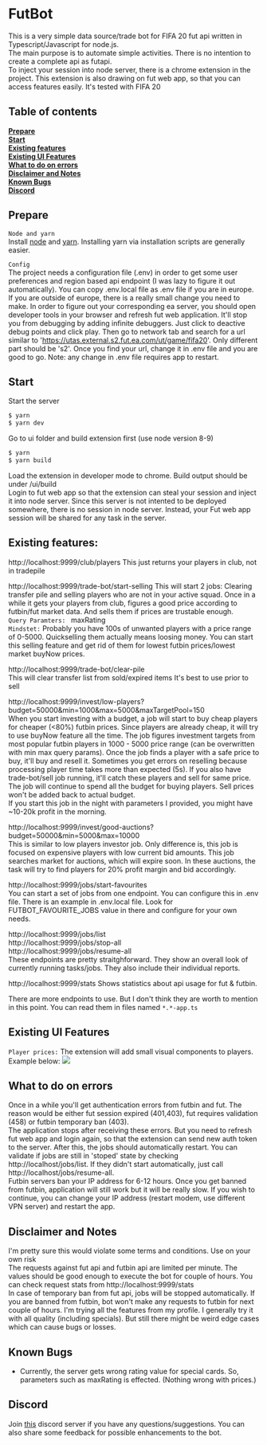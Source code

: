 # FutBot

This is a very simple data source/trade bot for FIFA 20 fut api written in Typescript/Javascript for node.js.  
The main purpose is to automate simple activities. There is no intention to create a complete api as futapi.  
To inject your session into node server, there is a chrome extension in the project.  This extension is also drawing on fut web app, so that you can access features easily. 
It's tested with FIFA 20

## Table of contents

**[Prepare](#prepare)**<br>
**[Start](#start)**<br>
**[Existing features](#existing-features)**<br>
**[Existing UI Features](#existing-ui-features)**<br>
**[What to do on errors](#what-to-do-on-errors)**<br>
**[Disclaimer and Notes](#disclaimer-and-notes)**<br>
**[Known Bugs](#known-bugs)**<br>
**[Discord](#discord)**<br>


## Prepare
```Node and yarn```  
Install [node](https://nodejs.org/en/) and [yarn](https://yarnpkg.com/lang/en/docs/install/). Installing yarn via installation scripts are generally easier. 
 
```Config```  
The project needs a configuration file (.env) in order to get some user preferences and region based api endpoint (I was lazy to figure it out automatically). You can copy .env.local file as .env file if you are in europe.  If you are outside of europe, there is a really small change you need to make. In order to figure out your corresponding ea server, you should open developer tools in your browser and refresh fut web application. It'll stop you from debugging by adding infinite debuggers. Just click to deactive debug points and click play. Then go to network tab and search for a url similar to 'https://utas.external.s2.fut.ea.com/ut/game/fifa20'. Only different part should be 's2'. Once you find your url, change it in .env file and you are good to go. Note: any change in .env file requires app to restart.

## Start

Start the server

```sh
$ yarn
$ yarn dev
```
Go to ui folder and build extension first (use node version 8-9)  
```sh
$ yarn
$ yarn build
```
Load the extension in developer mode to chrome. Build output should be under /ui/build  
Login to fut web app so that the extension can steal your session and inject it into node server.
Since this server is not intented to be deployed somewhere, there is no session in node server. Instead, your Fut web app session will be shared for any task in the server.

## Existing features:

http://localhost:9999/club/players
This just returns your players in club, not in tradepile

http://localhost:9999/trade-bot/start-selling
This will start 2 jobs: Clearing transfer pile and selling players who are not in your active squad. 
Once in a while it gets your players from club, figures a good price according to futbin/fut market data. And sells them if prices are trustable enough.  
```Query Paramters: ``` maxRating  
`Mindstet:` Probably you have 100s of unwanted players with a price range of 0-5000. Quickselling them actually means loosing money. You can start this selling feature and get rid of them for lowest futbin prices/lowest market buyNow prices.

http://localhost:9999/trade-bot/clear-pile  
This will clear transfer list from sold/expired items
It's best to use prior to sell  
  
http://localhost:9999/invest/low-players?budget=50000&min=1000&max=5000&maxTargetPool=150  
When you start investing with a budget, a job will start to buy cheap players for cheaper (<80%) futbin prices. Since players are already cheap, it will try to use buyNow feature all the time. 
The job figures investment targets from most popular futbin players in 1000 - 5000 price range (can be overwritten with min max query params).
Once the job finds a player with a safe price to buy, it'll buy and resell it. Sometimes you get errors on reselling because processing player time takes more than expected (5s). If you also have trade-bot/sell job running, it'll catch these players and sell for same price.
The job will continue to spend all the budget for buying players. 
Sell prices won't be added back to actual budget.  
If you start this job in the night with parameters I provided, you might have ~10-20k profit in the morning.

http://localhost:9999/invest/good-auctions?budget=50000&min=5000&max=10000  
This is similar to low players investor job. Only difference is, this job is focused on expensive players with low current bid amounts. This job searches market for auctions, which will expire soon. In these auctions, the task will try to find players for 20% profit margin and bid accordingly.

http://localhost:9999/jobs/start-favourites  
You can start a set of jobs from one endpoint. You can configure this in .env file. There is an example in .env.local file. Look for FUTBOT_FAVOURITE_JOBS value in there and configure for your own needs.

http://localhost:9999/jobs/list  
http://localhost:9999/jobs/stop-all  
http://localhost:9999/jobs/resume-all  
These endpoints are pretty straitghforward. They show an overall look of currently running tasks/jobs. They also include their individual reports.

http://localhost:9999/stats
Shows statistics about api usage for fut & futbin.

There are more endpoints to use. But I don't think they are worth to mention in this point. You can read them in files named ```*.*-app.ts``` 

## Existing UI Features

```Player prices:``` The extension will add small visual components to players. Example below:
![](doc/gifs/player-price.gif)

## What to do on errors
Once in a while you'll get authentication errors from futbin and fut. The reason would be either fut session expired (401,403), fut requires validation (458) or futbin temporary ban (403).  
The application stops after receiving these errors. But you need to refresh fut web app and login again, so that the extension can send new auth token to the server. After this, the jobs should automatically restart. You can validate if jobs are still in 'stoped' state by checking http://localhost/jobs/list. If they didn't start automatically, just call http://localhost/jobs/resume-all.  
Futbin servers ban your IP address for 6-12 hours. Once you get banned from futbin, application will still work but it will be really slow. If you wish to continue, you can change your IP address (restart modem, use different VPN server) and restart the app.

## Disclaimer and Notes

I'm pretty sure this would violate some terms and conditions. Use on your own risk  
The requests against fut api and futbin api are limited per minute. The values should be good enough to execute the bot for couple of hours. You can check request stats from http://localhost:9999/stats  
In case of temporary ban from fut api, jobs will be stopped automatically. If you are banned from futbin, bot won't make any requests to futbin for next couple of hours.
I'm trying all the features from my profile. I generally try it with all quality (including specials). But still there might be weird edge cases which can cause bugs or losses. 

## Known Bugs

- Currently, the server gets wrong rating value for special cards. So, parameters such as maxRating is effected. (Nothing wrong with prices.) 

## Discord

Join [this](https://discord.gg/FqtRXZ) discord server if you have any questions/suggestions. You can also share some feedback for possible enhancements to the bot. 
